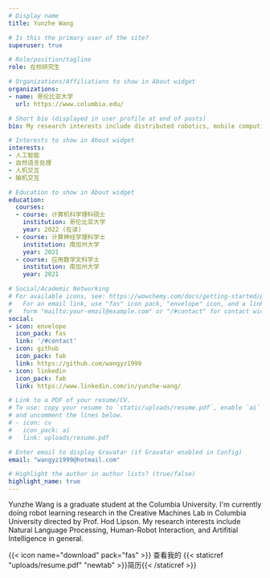 ```yaml
---
# Display name
title: Yunzhe Wang

# Is this the primary user of the site?
superuser: true

# Role/position/tagline
role: 在校研究生

# Organizations/Affiliations to show in About widget
organizations:
- name: 哥伦比亚大学
  url: https://www.columbia.edu/

# Short bio (displayed in user profile at end of posts)
bio: My research interests include distributed robotics, mobile computing and programmable matter.

# Interests to show in About widget
interests:
- 人工智能
- 自然语言处理
- 人机交互
- 脑机交互

# Education to show in About widget
education:
  courses:
  - course: 计算机科学理科硕士
    institution: 哥伦比亚大学
    year: 2022 (在读)
  - course: 计算神经学理科学士
    institution: 南加州大学
    year: 2021
  - course: 应用数学文科学士
    institution: 南加州大学
    year: 2021

# Social/Academic Networking
# For available icons, see: https://wowchemy.com/docs/getting-started/page-builder/#icons
#   For an email link, use "fas" icon pack, "envelope" icon, and a link in the
#   form "mailto:your-email@example.com" or "/#contact" for contact widget.
social:
- icon: envelope
  icon_pack: fas
  link: '/#contact'
- icon: github
  icon_pack: fab
  link: https://github.com/wangyz1999
- icon: linkedin
  icon_pack: fab
  link: https://www.linkedin.com/in/yunzhe-wang/

# Link to a PDF of your resume/CV.
# To use: copy your resume to `static/uploads/resume.pdf`, enable `ai` icons in `params.toml`, 
# and uncomment the lines below.
# - icon: cv
#   icon_pack: ai
#   link: uploads/resume.pdf

# Enter email to display Gravatar (if Gravatar enabled in Config)
email: "wangyz1999@hotmail.com"

# Highlight the author in author lists? (true/false)
highlight_name: true
---
```


Yunzhe Wang is a graduate student at the Columbia University. I'm currently doing robot learning research in the Creative Machines Lab in Columbia University directed by Prof. Hod Lipson. My research interests include Natural Language Processing, Human-Robot Interaction, and Artifitial Intelligence in general.

{{< icon name="download" pack="fas" >}} 查看我的 {{< staticref "uploads/resume.pdf" "newtab" >}}简历{{< /staticref >}}
